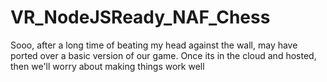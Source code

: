# VR_NodeJSReady_NAF_Chess
 Sooo, after a long time of beating my head against the wall, may have ported over a basic version of our game. Once its in the cloud and hosted, then we'll worry about making things work well 
